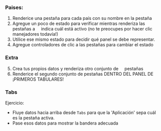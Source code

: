 ### Paises:

1. Renderice una pestaña para cada país con su nombre en la pestaña
2. Agregue un poco de estado para verificar mientras renderiza las pestañas a
    indica cuál está activo (no te preocupes por hacer clic
    manejadores todavía!)
3. Utilice ese mismo estado para decidir qué panel se debe representar.
4. Agregue controladores de clic a las pestañas para cambiar el estado

### Extra

5. Crea tus propios datos y renderiza otro conjunto de
    pestañas
6. Renderice el segundo conjunto de pestañas DENTRO DEL PANEL DE
    ¡PRIMEROS TABULARES!




### Tabs

Ejercicio:

- Fluye datos hacia arriba desde `Tabs` para que la 'Aplicación' sepa cuál es la pestaña activa.
- Pase esos datos para mostrar la bandera adecuada